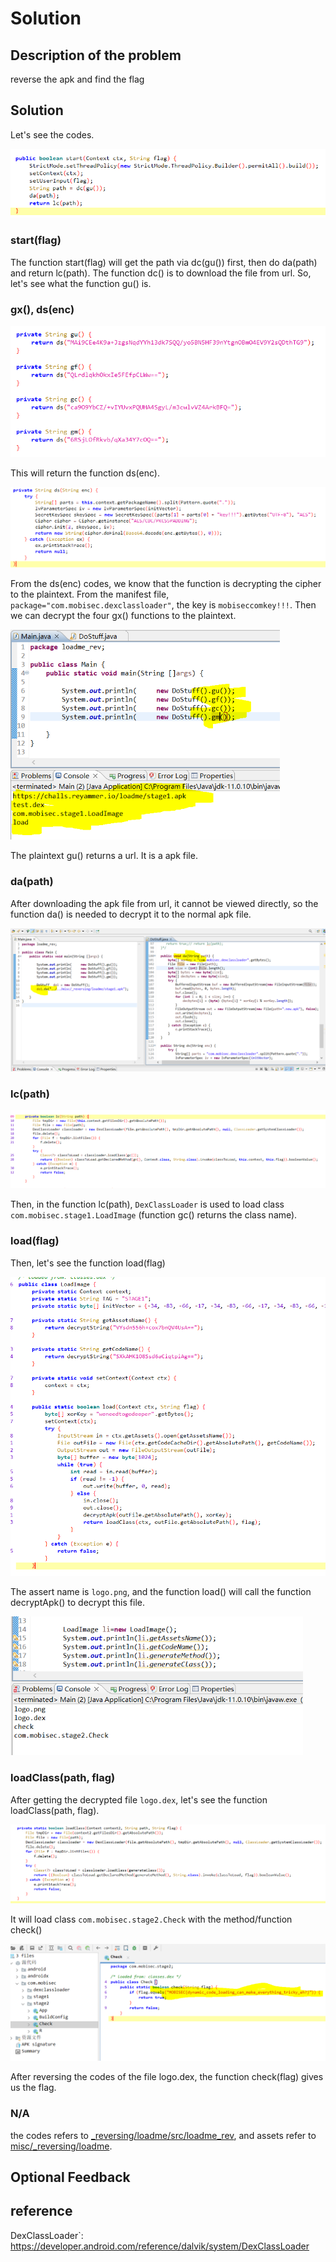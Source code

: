 # Solution


## Description of the problem

reverse the apk and find the flag

## Solution

Let's see the codes.

<img src="screenshots/_reversing/loadme/r1.PNG" alt="flag" style="zoom:100%;" />



### start(flag)

The function start(flag) will get the path via dc(gu()) first, then do da(path) and return lc(path). The function dc() is to download the file from url. So,  let's see what the function gu() is.



### gx(), ds(enc)

<img src="screenshots/_reversing/loadme/gu.PNG" alt="flag" style="zoom:70%;" />

This will return the function ds(enc).



<img src="screenshots/_reversing/loadme/ds.PNG" alt="flag" style="zoom:100%;" />

From the ds(enc) codes, we know that the function is decrypting the cipher to the plaintext. From the manifest file, `package="com.mobisec.dexclassloader"`, the key is `mobiseccomkey!!!`. Then we can decrypt the four gx() functions to the plaintext.

<img src="screenshots/_reversing/loadme/gufcmresut.PNG" alt="flag" style="zoom:70%;" />



The plaintext gu() returns a url. It is a apk file. 

### da(path)

After downloading the apk file from url, it cannot be viewed directly, so the function da() is needed to decrypt it to the normal apk file. 

<img src="screenshots/_reversing/loadme/da.PNG" alt="flag" style="zoom:100%;" />



### lc(path)

<img src="screenshots/_reversing/loadme/lc.PNG" alt="flag" style="zoom:100%;" />

Then, in the function lc(path), `DexClassLoader` is used to load class `com.mobisec.stage1.LoadImage` (function gc() returns the class name).

###  load(flag)

Then, let's see the function load(flag)

<img src="screenshots/_reversing/loadme/load.PNG" alt="flag" style="zoom:80%;" />



The assert name is `logo.png`, and the function load() will call the function decryptApk() to decrypt this file. 

<img src="screenshots/_reversing/loadme/getaccesscodename.PNG" alt="flag" style="zoom:70%;" />

### loadClass(path, flag)

After getting the decrypted file `logo.dex`, let's see the function loadClass(path, flag). 

<img src="screenshots/_reversing/loadme/loadcaz.PNG" alt="flag" style="zoom:100%;" />

It will load class `com.mobisec.stage2.Check` with the method/function check()

<img src="screenshots/_reversing/loadme/gflA.PNG" alt="flag" style="zoom:100%;" />

After reversing the codes of the file logo.dex, the function check(flag) gives us the flag.



### N/A

the codes refers to [_reversing/loadme/src/loadme_rev](_reversing/loadme/src/loadme_rev), and assets refer to [misc/\_reversing/loadme](misc/\_reversing/loadme).




## Optional Feedback





## reference

DexClassLoader`: https://developer.android.com/reference/dalvik/system/DexClassLoader